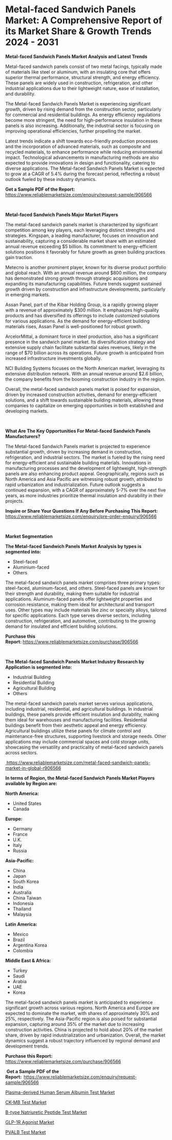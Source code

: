 <p><h1>Metal-faced Sandwich Panels Market: A Comprehensive Report of its Market Share & Growth Trends 2024 - 2031</h1></p><p><strong>Metal-faced Sandwich Panels Market Analysis and Latest Trends</strong></p>
<p><p>Metal-faced sandwich panels consist of two metal facings, typically made of materials like steel or aluminum, with an insulating core that offers superior thermal performance, structural strength, and energy efficiency. These panels are widely used in construction, refrigeration, and other industrial applications due to their lightweight nature, ease of installation, and durability.</p><p>The Metal-faced Sandwich Panels Market is experiencing significant growth, driven by rising demand from the construction sector, particularly for commercial and residential buildings. As energy efficiency regulations become more stringent, the need for high-performance insulation in these panels is also increasing. Additionally, the industrial sector is focusing on improving operational efficiencies, further propelling the market.</p><p>Latest trends indicate a shift towards eco-friendly production processes and the incorporation of advanced materials, such as composite and recycled materials, to enhance performance while reducing environmental impact. Technological advancements in manufacturing methods are also expected to provide innovations in design and functionality, catering to diverse applications. The Metal-faced Sandwich Panels Market is expected to grow at a CAGR of 5.4% during the forecast period, reflecting a robust outlook fueled by these industry dynamics.</p></p>
<p><strong>Get a Sample PDF of the Report:&nbsp;</strong> <a href="https://www.reliablemarketsize.com/enquiry/request-sample/906566?utm_campaign=1173&utm_medium=2&utm_source=Github&utm_content=ia&utm_term=11102024&utm_id=metal-faced-sandwich-panels">https://www.reliablemarketsize.com/enquiry/request-sample/906566</a></p>
<p>&nbsp;</p>
<p><strong>Metal-faced Sandwich Panels Major Market Players</strong></p>
<p><p>The metal-faced sandwich panels market is characterized by significant competition among key players, each leveraging distinct strengths and strategies. Kingspan, a leading manufacturer, focuses on innovation and sustainability, capturing a considerable market share with an estimated annual revenue exceeding $5 billion. Its commitment to energy-efficient solutions positions it favorably for future growth as green building practices gain traction.</p><p>Metecno is another prominent player, known for its diverse product portfolio and global reach. With an annual revenue around $800 million, the company has demonstrated strong growth through strategic acquisitions and expanding its manufacturing capabilities. Future trends suggest sustained growth driven by construction and infrastructure developments, particularly in emerging markets.</p><p>Assan Panel, part of the Kibar Holding Group, is a rapidly growing player with a revenue of approximately $300 million. It emphasizes high-quality products and has diversified its offerings to include customized solutions for various applications. As the demand for energy-efficient building materials rises, Assan Panel is well-positioned for robust growth.</p><p>ArcelorMittal, a dominant force in steel production, also has a significant presence in the sandwich panel market. Its diversification strategy and extensive supply chain facilitate substantial sales revenues, likely in the range of $70 billion across its operations. Future growth is anticipated from increased infrastructure investments globally.</p><p>NCI Building Systems focuses on the North American market, leveraging its extensive distribution network. With an annual revenue around $2.6 billion, the company benefits from the booming construction industry in the region.</p><p>Overall, the metal-faced sandwich panels market is poised for expansion, driven by increased construction activities, demand for energy-efficient solutions, and a shift towards sustainable building materials, allowing these companies to capitalize on emerging opportunities in both established and developing markets.</p></p>
<p>&nbsp;</p>
<p><strong>What Are The Key Opportunities For Metal-faced Sandwich Panels Manufacturers?</strong></p>
<p><p>The Metal-faced Sandwich Panels market is projected to experience substantial growth, driven by increasing demand in construction, refrigeration, and industrial sectors. The market is fueled by the rising need for energy-efficient and sustainable building materials. Innovations in manufacturing processes and the development of lightweight, high-strength panels are also enhancing product appeal. Geographically, regions such as North America and Asia Pacific are witnessing robust growth, attributed to rapid urbanization and industrialization. Future outlook suggests a continued expansion, with a CAGR of approximately 5-7% over the next five years, as more industries prioritize thermal insulation and durability in their projects.</p></p>
<p><strong>Inquire or Share Your Questions If Any Before Purchasing This Report:</strong> <a href="https://www.reliablemarketsize.com/enquiry/pre-order-enquiry/906566?utm_campaign=1173&utm_medium=2&utm_source=Github&utm_content=ia&utm_term=11102024&utm_id=metal-faced-sandwich-panels">https://www.reliablemarketsize.com/enquiry/pre-order-enquiry/906566</a></p>
<p>&nbsp;</p>
<p><strong>Market Segmentation</strong></p>
<p><strong>The Metal-faced Sandwich Panels Market Analysis by types is segmented into:</strong></p>
<p><ul><li>Steel-faced</li><li>Aluminium-faced</li><li>Others</li></ul></p>
<p><p>The metal-faced sandwich panels market comprises three primary types: steel-faced, aluminum-faced, and others. Steel-faced panels are known for their strength and durability, making them suitable for industrial applications. Aluminum-faced panels offer lightweight properties and corrosion resistance, making them ideal for architectural and transport uses. Other types may include materials like zinc or specialty alloys, tailored for specific applications. Each type serves diverse sectors, including construction, refrigeration, and automotive, contributing to the growing demand for insulated and efficient building solutions.</p></p>
<p><strong>Purchase this Report:&nbsp;</strong><a href="https://www.reliablemarketsize.com/purchase/906566?utm_campaign=1173&utm_medium=2&utm_source=Github&utm_content=ia&utm_term=11102024&utm_id=metal-faced-sandwich-panels">https://www.reliablemarketsize.com/purchase/906566</a></p>
<p>&nbsp;</p>
<p><strong>The Metal-faced Sandwich Panels Market Industry Research by Application is segmented into:</strong></p>
<p><ul><li>Industrial Building</li><li>Residential Building</li><li>Agricultural Building</li><li>Others</li></ul></p>
<p><p>The metal-faced sandwich panels market serves various applications, including industrial, residential, and agricultural buildings. In industrial buildings, these panels provide efficient insulation and durability, making them ideal for warehouses and manufacturing facilities. Residential buildings benefit from their aesthetic appeal and energy efficiency. Agricultural buildings utilize these panels for climate control and maintenance-free structures, supporting livestock and storage needs. Other applications may include commercial spaces and cold storage units, showcasing the versatility and practicality of metal-faced sandwich panels across sectors.</p></p>
<p><a href="https://www.reliablemarketsize.com/metal-faced-sandwich-panels-market-in-global-r906566?utm_campaign=1173&utm_medium=2&utm_source=Github&utm_content=ia&utm_term=11102024&utm_id=metal-faced-sandwich-panels">&nbsp;https://www.reliablemarketsize.com/metal-faced-sandwich-panels-market-in-global-r906566</a></p>
<p><strong>In terms of Region, the Metal-faced Sandwich Panels Market Players available by Region are:</strong></p>
<p>
    <p> <strong> North America: </strong>
        <ul>
            <li>United States</li>
            <li>Canada</li>
        </ul>
        </p> 
    <p> <strong> Europe: </strong>
        <ul>
            <li>Germany</li>
            <li>France</li>
            <li>U.K.</li>
            <li>Italy</li>
            <li>Russia</li>
        </ul>
        </p> 
    <p> <strong> Asia-Pacific: </strong>
        <ul>
            <li>China</li>
            <li>Japan</li>
            <li>South Korea</li>
            <li>India</li>
            <li>Australia</li>
            <li>China Taiwan</li>
            <li>Indonesia</li>
            <li>Thailand</li>
            <li>Malaysia</li>
        </ul>
        </p> 
    <p> <strong> Latin America: </strong>
        <ul>
            <li>Mexico</li>
            <li>Brazil</li>
            <li>Argentina Korea</li>
            <li>Colombia</li>
        </ul>
        </p> 
    <p> <strong> Middle East & Africa: </strong>
        <ul>
            <li>Turkey</li>
            <li>Saudi</li>
            <li>Arabia</li>
            <li>UAE</li>
            <li>Korea</li>
        </ul>
    </p>
    </p>
<p><p>The metal-faced sandwich panels market is anticipated to experience significant growth across various regions. North America and Europe are expected to dominate the market, with shares of approximately 30% and 25%, respectively. The Asia-Pacific region is also poised for substantial expansion, capturing around 35% of the market due to increasing construction activities. China is projected to hold about 20% of the market share, driven by rapid industrialization and urbanization. Overall, the market dynamics suggest a robust trajectory influenced by regional demand and development trends.</p></p>
<p><strong>Purchase this Report: </strong><a href="https://www.reliablemarketsize.com/purchase/906566?utm_campaign=1173&utm_medium=2&utm_source=Github&utm_content=ia&utm_term=11102024&utm_id=metal-faced-sandwich-panels">https://www.reliablemarketsize.com/purchase/906566</a></p>
<p>&nbsp;<strong>Get a Sample PDF of the Report:&nbsp;&nbsp;</strong><a href="https://www.reliablemarketsize.com/enquiry/request-sample/906566?utm_campaign=1173&utm_medium=2&utm_source=Github&utm_content=ia&utm_term=11102024&utm_id=metal-faced-sandwich-panels">https://www.reliablemarketsize.com/enquiry/request-sample/906566</a></p>
<p><strong></strong></p>
<p><p><a href="https://www.linkedin.com/pulse/plasma-derived-human-serum-albumin-test-market-research-report-2j8lc?utm_campaign=1173&utm_medium=2&utm_source=Github&utm_content=ia&utm_term=11102024&utm_id=metal-faced-sandwich-panels">Plasma-derived Human Serum Albumin Test Market</a></p><p><a href="https://www.linkedin.com/pulse/trends-global-ck-mb-test-market-forecast-analysis-2024-2031-o61mc?utm_campaign=1173&utm_medium=2&utm_source=Github&utm_content=ia&utm_term=11102024&utm_id=metal-faced-sandwich-panels">CK-MB Test Market</a></p><p><a href="https://www.linkedin.com/pulse/b-type-natriuretic-peptide-test-market-global-insights-sales-sspqc?utm_campaign=1173&utm_medium=2&utm_source=Github&utm_content=ia&utm_term=11102024&utm_id=metal-faced-sandwich-panels">B-type Natriuretic Peptide Test Market</a></p><p><a href="https://www.linkedin.com/pulse/glp-1r-agonist-market-indicators-size-regional-breakdown-player-lskzc?utm_campaign=1173&utm_medium=2&utm_source=Github&utm_content=ia&utm_term=11102024&utm_id=metal-faced-sandwich-panels">GLP-1R Agonist Market</a></p><p><a href="https://www.linkedin.com/pulse/pvalb-test-industry-resonance-134-amplification-across-domains-vtmrc?utm_campaign=1173&utm_medium=2&utm_source=Github&utm_content=ia&utm_term=11102024&utm_id=metal-faced-sandwich-panels">PVALB Test Market</a></p></p>